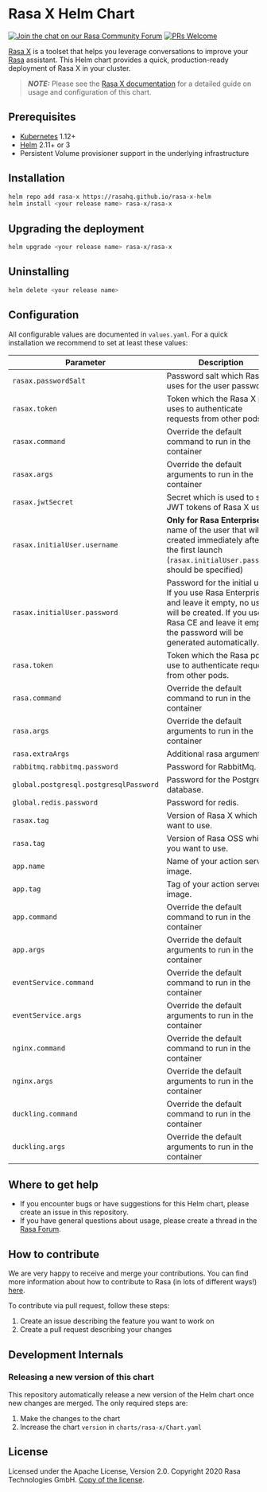 # Rasa X Helm Chart

[![Join the chat on our Rasa Community Forum](https://img.shields.io/badge/forum-join%20discussions-brightgreen.svg)](https://forum.rasa.com/?utm_source=badge&utm_medium=badge&utm_campaign=pr-badge&utm_content=badge)
[![PRs Welcome](https://img.shields.io/badge/PRs-welcome-brightgreen.svg?style=flat-square)](https://github.com/orgs/RasaHQ/projects/23)

[Rasa X](https://rasa.com/docs/rasa-x/) is a toolset that helps you leverage
conversations to improve your [Rasa](https://rasa.com/docs/rasa) assistant.
This Helm chart provides a quick, production-ready deployment of Rasa X in your cluster.

> **_NOTE:_** Please see the [Rasa X documentation](https://rasa.com/docs/rasa-x/installation-and-setup/openshift-kubernetes/) for a detailed guide on usage and configuration of this chart.

## Prerequisites

* [Kubernetes](https://kubernetes.io/docs/setup/) 1.12+
* [Helm](https://helm.sh/) 2.11+ or 3
* Persistent Volume provisioner support in the underlying infrastructure

## Installation

```bash
helm repo add rasa-x https://rasahq.github.io/rasa-x-helm
helm install <your release name> rasa-x/rasa-x
```

## Upgrading the deployment

```bash
helm upgrade <your release name> rasa-x/rasa-x
```

## Uninstalling

```bash
helm delete <your release name>
```

## Configuration

All configurable values are documented in `values.yaml`. For a quick installation we
recommend to set at least these values:

| Parameter                            | Description                                                                                | Default            |
|--------------------------------------|--------------------------------------------------------------------------------------------|--------------------|
| `rasax.passwordSalt`                   | Password salt which Rasa X uses for the user passwords.                                    | `passwordSalt`     |
| `rasax.token`                          | Token which the Rasa X pod uses to authenticate requests from other pods.                  | `rasaXToken`       |
| `rasax.command`                        | Override the default command to run in the container                                       | `[]`              |
| `rasax.args`                           | Override the default arguments to run in the container                                     | `[]`              |
| `rasax.jwtSecret`                      | Secret which is used to sign JWT tokens of Rasa X users.                           | `jwtSecret`        |
| `rasax.initialUser.username`           | **Only for Rasa Enterprise**. A name of the user that will be created immediately after the first launch (`rasax.initialUser.password` should be specified) | `admin`            |
| `rasax.initialUser.password`           | Password for the initial user. If you use Rasa Enterprise and leave it empty, no users will be created. If you use Rasa CE and leave it empty, the password will be generated automatically. | `""`               |
| `rasa.token`                           | Token which the Rasa pods use to authenticate requests from other pods.                    | `rasaToken`        |
| `rasa.command`                         | Override the default command to run in the container                                       | `[]`              |
| `rasa.args`                            | Override the default arguments to run in the container                                     | `[]`              |
| `rasa.extraArgs`                       | Additional rasa arguments                                                                  | `[]`              |
| `rabbitmq.rabbitmq.password`           | Password for RabbitMq.                                                                     | `test`             |
| `global.postgresql.postgresqlPassword` | Password for the Postgresql database.                                                      | `password`         |
| `global.redis.password`                | Password for redis.                                                                        | `password`         |
| `rasax.tag`                            | Version of Rasa X which you want to use.                                                   | `0.29.1`           |
| `rasa.tag`                             | Version of Rasa OSS which you want to use.                                                 | `1.10.3`           |
| `app.name`                             | Name of your action server image.                                                          | `rasa/rasa-x-demo` |
| `app.tag`                              | Tag of your action server image.                                                           | `0.29.1`           |
| `app.command`                          | Override the default command to run in the container                                       | `[]`              |
| `app.args`                             | Override the default arguments to run in the container                                     | `[]`              |
| `eventService.command`                 | Override the default command to run in the container                                       | `[]`              |
| `eventService.args`                    | Override the default arguments to run in the container                                     | `[]`              |
| `nginx.command`                        | Override the default command to run in the container                                       | `[]`              |
| `nginx.args`                           | Override the default arguments to run in the container                                     | `[]`              |
| `duckling.command`                     | Override the default command to run in the container                                       | `[]`              |
| `duckling.args`                        | Override the default arguments to run in the container                                     | `[]`              |

## Where to get help

* If you encounter bugs or have suggestions for this Helm chart, please create an issue in this repository.
* If you have general questions about usage, please create a thread in the [Rasa Forum](https://forum.rasa.com/).

## How to contribute

We are very happy to receive and merge your contributions. You can
find more information about how to contribute to Rasa (in lots of
different ways!) [here](http://rasa.com/community/contribute).

To contribute via pull request, follow these steps:

1. Create an issue describing the feature you want to work on
2. Create a pull request describing your changes

## Development Internals

### Releasing a new version of this chart

This repository automatically release a new version of the Helm chart once new changes
are merged. The only required steps are:

1. Make the changes to the chart
2. Increase the chart `version` in `charts/rasa-x/Chart.yaml`

## License

Licensed under the Apache License, Version 2.0.
Copyright 2020 Rasa Technologies GmbH. [Copy of the license](LICENSE.txt).
